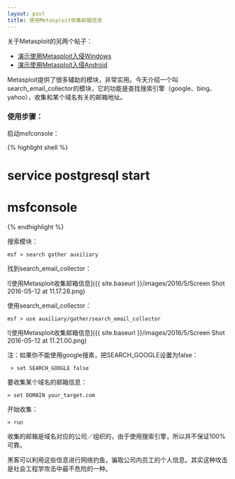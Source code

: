 ```yaml
---
layout: post
title: 使用Metasploit收集邮箱信息
---
```


关于Metasploit的另两个帖子：

* [演示使用Metasploit入侵Windows](http://topspeedsnail.com/kali-linux-n-hack-windows-xp/)
* [演示使用Metasploit入侵Android](http://topspeedsnail.com/kali-linux-metasploit-hack-android/)

Metasploit提供了很多辅助的模块，非常实用。今天介绍一个叫search_email_collector的模块，它的功能是查找搜索引擎（google、bing、yahoo），收集和某个域名有关的邮箱地址。

### 使用步骤：

启动msfconsole：

{% highlight shell %}
# service postgresql start
# msfconsole
{% endhighlight %}

搜索模块：

```
msf > search gather auxiliary
```

找到search_email_collector：

![使用Metasploit收集邮箱信息]({{ site.baseurl }}/images/2016/5/Screen Shot 2016-05-12 at 11.17.28.png)

使用search_email_collector：

```
msf > use auxiliary/gather/search_email_collector
```

![使用Metasploit收集邮箱信息]({{ site.baseurl }}/images/2016/5/Screen Shot 2016-05-12 at 11.21.00.png)

注：如果你不能使用google搜素，把SEARCH_GOOGLE设置为false：

```
 > set SEARCH_GOOGLE false
```

要收集某个域名的邮箱信息：

```
> set DOMAIN your_target.com
```

开始收集：

```
> run
```

收集的邮箱是域名对应的公司／组织的，由于使用搜索引擎，所以并不保证100%可靠。

黑客可以利用这些信息进行网络钓鱼，骗取公司内员工的个人信息。其实这种攻击是社会工程学攻击中最不危险的一种。